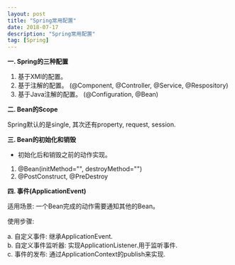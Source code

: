 ```yaml
---
layout: post
title: "Spring常用配置"
date: 2018-07-17
description: "Spring常用配置"
tag: [Spring]
---
```


**一. Spring的三种配置**

1. 基于XMl的配置。
2. 基于注解的配置。     (@Component, @Controller, @Service, @Respository)
3. 基于Java注解的配置。 (@Configuration, @Bean)

**二. Bean的Scope**

Spring默认的是single, 其次还有property, request, session.

**三. Bean的初始化和销毁**

* 初始化后和销毁之前的动作实现。

1. @Bean(initMethod="", destroyMethod="")
2. @PostConstruct, @PreDestroy

**四. 事件(ApplicationEvent)**

适用场景: 一个Bean完成的动作需要通知其他的Bean。

使用步骤:

a. 自定义事件: 继承ApplicationEvent.<br>
b. 自定义事件监听器: 实现ApplicationListener.用于监听事件.<br>
c. 事件的发布: 通过ApplicationContext的publish来实现.<br>




